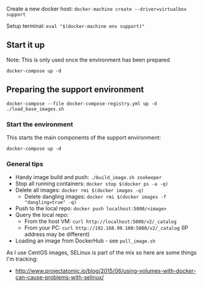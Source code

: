 
Create a new docker host: `docker-machine create --driver=virtualbox support`

Setup terminal: `eval "$(docker-machine env support)"`

## Start it up

Note: This is only used once the environment has been prepared

    docker-compose up -d

## Preparing the support environment

    docker-compose --file docker-compose-registry.yml up -d
    ./load_base_images.sh

### Start the environment

This starts the main components of the support environment:

    docker-compose up -d

### General tips

* Handy image build and push: `./build_image.sh zookeeper`
* Stop all running containers: `docker stop $(docker ps -a -q)`
* Delete all images: `docker rmi $(docker images -q)`
    * Delete dangling images: `docker rmi $(docker images -f "dangling=true" -q)`
* Push to the local repo: `docker push localhost:5000/<image>`
* Query the local repo:
    * From the host VM: `curl http://localhost:5000/v2/_catalog`
    * From your PC: `curl http://192.168.99.100:5000/v2/_catalog` (IP address may be different)
* Loading an image from DockerHub - see `pull_image.sh`

As I use CentOS images, SELinux is part of the mix so here are some things I'm tracking:

* http://www.projectatomic.io/blog/2015/06/using-volumes-with-docker-can-cause-problems-with-selinux/
